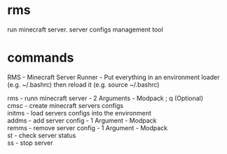 # rms
run minecraft server. server configs management tool    

# commands

RMS - Minecraft Server Runner - Put everything in an environment loader (e.g. ~/.bashrc) then reload it (e.g. source ~/.bashrc)  

rms - runn minecraft server - 2 Arguments - Modpack ; q (Optional)  
cmsc - create minecraft servers configs    
initms - load servers configs into the environment  
addms - add server config - 1 Argument - Modpack  
remms - remove server config - 1 Argument - Modpack  
st - check server status  
ss - stop server  